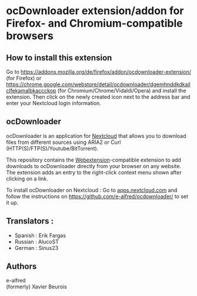 # ocDownloader extension/addon for Firefox- and Chromium-compatible browsers

## How to install this extension
Go to https://addons.mozilla.org/de/firefox/addon/ocdownloader-extension/ (for Firefox) or https://chrome.google.com/webstore/detail/ocdownloader/dgemhnddkdkailclfekamalbkaccckop (for Chromium/Chrome/Vidaldi/Opera) and install the extension. Then click on the newly created icon next to the address bar and enter your Nextcloud login information.

## ocDownloader
ocDownloader is an application for [Nextcloud](https://www.nextcloud.com) that allows you to download files from different sources using ARIA2 or Curl (HTTP(S)/FTP(S)/Youtube/BitTorrent).

This repository contains the [Webextension](https://wiki.mozilla.org/WebExtensions)-compatible extension to add downloads to ocDownloader directly from your browser on any website. The extension adds an entry to the right-click context menu shown after clicking on a link.

To install ocDownloader on Nextcloud : Go to [apps.nextcloud.com](https://apps.nextcloud.com/apps/ocdownloader) and follow the instructions on https://github.com/e-alfred/ocdownloader/ to set it up.

## Translators :
- Spanish : Erik Fargas
- Russian : AlucoST
- German : Sinus23

## Authors
e-alfred  
(formerly) Xavier Beurois
